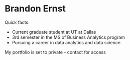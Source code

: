# Brandon Ernst 

Quick facts:
- Current graduate student at UT at Dallas
- 3rd semester in the MS of Business Analytics program
- Pursuing a career in data analytics and data science

My portfolio is set to private - contact for access

